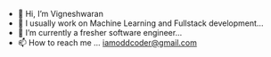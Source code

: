 - 👋 Hi, I’m Vigneshwaran
- 👀 I usually work on Machine Learning and Fullstack development...
- 🌱 I’m currently a fresher software engineer...
- 📫 How to reach me ... iamoddcoder@gmail.com

<!---
TheRealOddCoder/TheRealOddCoder is a ✨ special ✨ repository because its `README.md` (this file) appears on your GitHub profile.
You can click the Preview link to take a look at your changes.
--->
